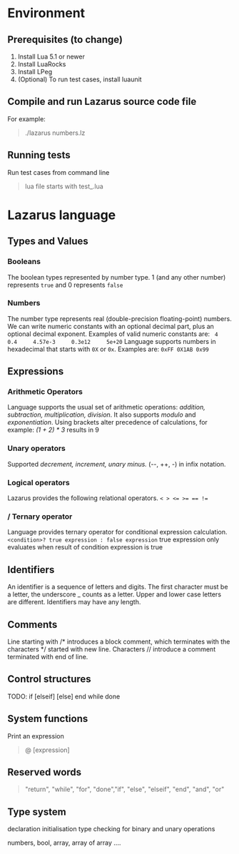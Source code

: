 
# Environment

## Prerequisites (to change)
1. Install Lua 5.1 or newer
2. Install LuaRocks
3. Install LPeg
4. (Optional) To run test cases, install luaunit

## Compile and run Lazarus source code file
For example: 
>./lazarus numbers.lz

## Running tests
Run test cases from command line
> lua file starts with test_.lua

# Lazarus language
## Types and Values
### Booleans
The boolean types represented by number type. 1 (and any other number) represents `true` and 0 represents `false`
### Numbers
The number type represents real (double-precision floating-point) numbers.
We can write numeric constants with an optional decimal part, plus an optional decimal exponent. Examples of valid numeric constants are:
` 4     0.4     4.57e-3     0.3e12     5e+20`
Language supports numbers in hexadecimal that starts with `0X` or `0x`. Examples are: 
`0xFF 0X1AB 0x99`

## Expressions
### Arithmetic Operators
Language supports the usual set of arithmetic operations:
*addition, subtraction, multiplication, division*. It also supports *modulo* and *exponentiation*.
Using brackets alter precedence of calculations, for example:
*(1 + 2) * 3* results in 9 
### Unary operators
Supported *decrement, increment, unary minus.* (--, ++, -) in infix notation. 
### Logical operators
Lazarus provides the following relational operators.
`< > <= >= == !=`
### / Ternary operator
Language provides ternary operator for conditional expression calculation.
`<condition>? true expression : false expression`
true expression only evaluates when result of condition expression is true

## Identifiers

An identifier is a sequence of letters and digits. The first character must be a letter, the underscore _ counts as a letter. Upper and lower case letters are different. Identifiers may have any length.

## Comments
Line starting with  /* introduces a block comment, which terminates with the characters */ started with new line. 
Characters  // introduce a comment terminated with end of line.

## Control structures
TODO:
if [elseif] [else] end
while <condition> done

## System functions
Print an expression
> @ [expression]

## Reserved words
> "return", "while", "for", "done","if", "else", "elseif", "end", "and", "or"

## Type system
declaration
initialisation
type checking for binary and unary operations

numbers, bool, array, array of array ....
 